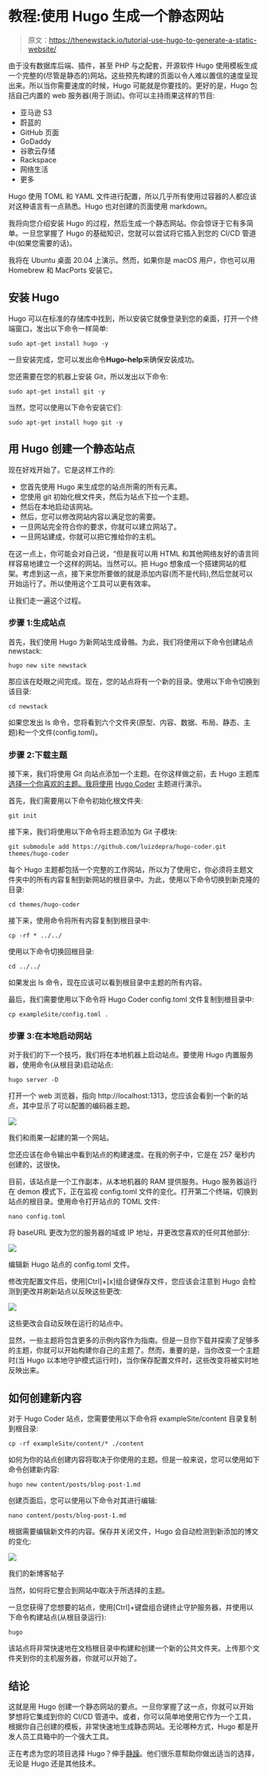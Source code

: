 # 教程:使用 Hugo 生成一个静态网站

> 原文：<https://thenewstack.io/tutorial-use-hugo-to-generate-a-static-website/>

由于没有数据库后端、插件，甚至 PHP 与之配套，开源软件 Hugo 使用模板生成一个完整的(尽管是静态的)网站。这些预先构建的页面以令人难以置信的速度呈现出来。所以当你需要速度的时候，Hugo 可能就是你要找的。更好的是，Hugo 包括自己内置的 web 服务器(用于测试)。你可以主持雨果这样的节目:

*   亚马逊 S3
*   蔚蓝的
*   GitHub 页面
*   GoDaddy
*   谷歌云存储
*   Rackspace
*   网络生活
*   更多

Hugo 使用 TOML 和 YAML 文件进行配置，所以几乎所有使用过容器的人都应该对这种语言有一点熟悉。Hugo 也对创建的页面使用 markdown。

我将向您介绍安装 Hugo 的过程，然后生成一个静态网站。你会惊讶于它有多简单。一旦您掌握了 Hugo 的基础知识，您就可以尝试将它插入到您的 CI/CD 管道中(如果您需要的话)。

我将在 Ubuntu 桌面 20.04 上演示。然而，如果你是 macOS 用户，你也可以用 Homebrew 和 MacPorts 安装它。

## 安装 Hugo

Hugo 可以在标准的存储库中找到，所以安装它就像登录到您的桌面，打开一个终端窗口，发出以下命令一样简单:

`sudo apt-get install hugo -y`

一旦安装完成，您可以发出命令**Hugo–help**来确保安装成功。

您还需要在您的机器上安装 Git，所以发出以下命令:

`sudo apt-get install git -y`

当然，您可以使用以下命令安装它们:

`sudo apt-get install hugo git -y`

## 用 Hugo 创建一个静态站点

现在好戏开始了。它是这样工作的:

*   您首先使用 Hugo 来生成您的站点所需的所有元素。
*   您使用 git 初始化根文件夹，然后为站点下拉一个主题。
*   然后在本地启动该网站。
*   然后，您可以修改网站内容以满足您的需要。
*   一旦网站完全符合你的要求，你就可以建立网站了。
*   一旦网站建成，你就可以把它推给你的主机。

在这一点上，你可能会对自己说，“但是我可以用 HTML 和其他网络友好的语言同样容易地建立一个这样的网站。当然可以。把 Hugo 想象成一个搭建网站的框架。考虑到这一点，接下来您所要做的就是添加内容(而不是代码),然后您就可以开始运行了。所以使用这个工具可以更有效率。

让我们走一遍这个过程。

### 步骤 1:生成站点

首先，我们使用 Hugo 为新网站生成骨骼。为此，我们将使用以下命令创建站点 newstack:

`hugo new site newstack`

那应该在眨眼之间完成。现在，您的站点将有一个新的目录。使用以下命令切换到该目录:

`cd newstack`

如果您发出 ls 命令，您将看到六个文件夹(原型、内容、数据、布局、静态、主题)和一个文件(config.toml)。

### 步骤 2:下载主题

接下来，我们将使用 Git 向站点添加一个主题。在你这样做之前，去 Hugo 主题库[选择一个你喜欢的主题。我将使用](https://themes.gohugo.io/) [Hugo Coder](https://themes.gohugo.io/hugo-coder/) 主题进行演示。

首先，我们需要用以下命令初始化根文件夹:

`git init`

接下来，我们将使用以下命令将主题添加为 Git 子模块:

`git submodule add https://github.com/luizdepra/hugo-coder.git themes/hugo-coder`

每个 Hugo 主题都包括一个完整的工作网站，所以为了使用它，你必须将主题文件夹中的所有内容复制到新网站的根目录中。为此，使用以下命令切换到新克隆的目录:

`cd themes/hugo-coder`

接下来，使用命令将所有内容复制到根目录中:

`cp -rf * ../../`

使用以下命令切换回根目录:

`cd ../../`

如果发出 ls 命令，现在应该可以看到根目录中主题的所有内容。

最后，我们需要使用以下命令将 Hugo Coder config.toml 文件复制到根目录中:

`cp exampleSite/config.toml .`

### 步骤 3:在本地启动网站

对于我们的下一个技巧，我们将在本地机器上启动站点。要使用 Hugo 内置服务器，使用命令(从根目录)启动站点:

`hugo server -D`

打开一个 web 浏览器，指向 http://localhost:1313，您应该会看到一个新的站点，其中显示了可以配置的编码器主题。

![](img/e20ac8ca6ba1cc1f13260ab0072ed2bf.png)

我们和雨果一起建的第一个网站。

您还应该在命令输出中看到站点的构建速度。在我的例子中，它是在 257 毫秒内创建的，这很快。

目前，该站点是一个工作副本，从本地机器的 RAM 提供服务。Hugo 服务器运行在 demon 模式下，正在监视 config.toml 文件的变化。打开第二个终端，切换到站点的根目录。使用命令打开站点的 TOML 文件:

`nano config.toml`

将 baseURL 更改为您的服务器的域或 IP 地址，并更改您喜欢的任何其他部分:

![](img/9a8a097c6cd129d19b908b1c24f8b93a.png)

编辑新 Hugo 站点的 config.toml 文件。

修改完配置文件后，使用[Ctrl]+[x]组合键保存文件，您应该会注意到 Hugo 会检测到更改并刷新站点以反映这些更改:

![](img/830c5773c741f31454ea64d995911a23.png)

这些更改会自动反映在运行的站点中。

显然，一些主题将包含更多的示例内容作为指南。但是一旦你下载并探索了足够多的主题，你就可以开始构建你自己的主题了。然而，重要的是，当你改变一个主题时(当 Hugo 以本地守护模式运行时)，当你保存配置文件时，这些改变将被实时地反映出来。

## 如何创建新内容

对于 Hugo Coder 站点，您需要使用以下命令将 exampleSite/content 目录复制到根目录:

`cp -rf exampleSite/content/* ./content`

如何为你的站点创建内容将取决于你使用的主题。但是一般来说，您可以使用如下命令创建新内容:

`hugo new content/posts/blog-post-1.md`

创建页面后，您可以使用以下命令对其进行编辑:

`nano content/posts/blog-post-1.md`

根据需要编辑新文件的内容。保存并关闭文件，Hugo 会自动检测到新添加的博文的变化:

![](img/46217efff22fa6e66de03dea1f282bf2.png)

我们的新博客帖子

当然，如何将它整合到网站中取决于所选择的主题。

一旦您获得了您想要的站点，使用[Ctrl]+键盘组合键终止守护服务器，并使用以下命令构建站点(从根目录运行):

`hugo`

该站点将非常快速地在文档根目录中构建和创建一个新的公共文件夹。上传那个文件夹到你的主机服务器，你就可以开始了。

## 结论

这就是用 Hugo 创建一个静态网站的要点。一旦你掌握了这一点，你就可以开始梦想将它集成到你的 CI/CD 管道中。或者，你可以简单地使用它作为一个工具，根据你自己创建的模板，非常快速地生成静态网站。无论哪种方式，Hugo 都是开发人员工具箱中的一个强大工具。

正在考虑为您的项目选择 Hugo？伸手[静躁](https://staticmania.com/)。他们很乐意帮助你做出适当的选择，无论是 Hugo 还是其他技术。

<svg xmlns:xlink="http://www.w3.org/1999/xlink" viewBox="0 0 68 31" version="1.1"><title>Group</title> <desc>Created with Sketch.</desc></svg>